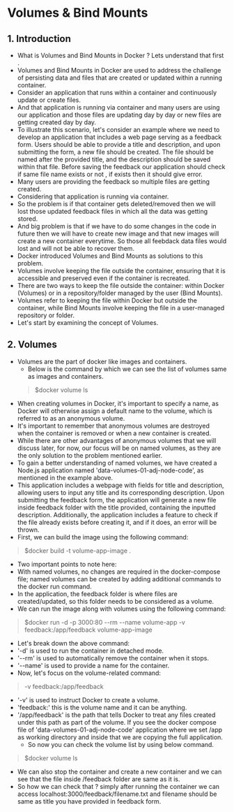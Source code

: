 # Volumes & Bind Mounts

## 1. Introduction
  - What is Volumes and Bind Mounts in Docker ? Lets understand that first .
  - Volumes and Bind Mounts in Docker are used to address the challenge of persisting data and files that are created or updated within a running  container.
  - Consider an application that runs within a container and continuously update or create files.
  - And that application is running via container and many users are using our application and those files are updating day by day or new files
	  are getting created day by day.
  - To illustrate this scenario, let's consider an example where we need to develop an application that includes a web page serving as a 
	  feedback   form. Users should be able to provide a title and description, and upon submitting the form, a new file should be created. The file should be named after the provided title, and the description should be saved within that file. Before saving the feedback our application should check if same file name exists or not , if exists then it should give error.	
  - Many users are providing the feedback so multiple files are getting created.	
  - Considering that application is running via container.
  - So the problem is if that container gets deleted/removed then we will lost those updated feedback files in which all the data was 
	  getting stored.
  - And big problem is that if we have to do some changes in the code in future then we will have to create new image and that new images 
	  will create a new container everytime. So those all feebdack data files would lost and will not be able to recover them.
  - Docker introduced Volumes and Bind Mounts as solutions to this problem.
  - Volumes involve keeping the file outside the container, ensuring that it is accessible and preserved even if the container is recreated.
  - There are two ways to keep the file outside the container: within Docker (Volumes) or in a repository/folder managed by the user (Bind Mounts). 
  - Volumes refer to keeping the file within Docker but outside the container, while Bind Mounts involve keeping the file in a user-managed repository or folder.
  - Let's start by examining the concept of Volumes.
	
## 2. Volumes
  - Volumes are the part of docker like images and containers.
	- Below is the command by which we can see the list of volumes same as images and containers.
	 > $docker volume ls
  - When creating volumes in Docker, it's important to specify a name, as Docker will otherwise assign a default name to the volume, which is referred to as an anonymous volume.
  - It's important to remember that anonymous volumes are destroyed when the container is removed or when a new container is created.
  - While there are other advantages of anonymous volumes that we will discuss later, for now, our focus will be on named volumes, as they are the only solution to the problem mentioned earlier.
  - To gain a better understanding of named volumes, we have created a Node.js application named 'data-volumes-01-adj-node-code', as mentioned in the example above.
  - This application includes a webpage with fields for title and description, allowing users to input any title and its corresponding description. Upon submitting the feedback form, the application will generate a new file inside feedback folder with the title provided, containing the inputted description. Additionally, the application includes a feature to check if the file already exists before creating it, and if it does, an error will be thrown.
  - First, we can build the image using the following command:
   > $docker build -t volume-app-image .
  - Two important points to note here:
  - With named volumes, no changes are required in the docker-compose file; named volumes can be created by adding additional commands to the docker run command.
  - In the application, the feedback folder is where files are created/updated, so this folder needs to be considered as a volume.
  - We can run the image along with volumes using the following command:
   > $docker run -d -p 3000:80 --rm --name volume-app 	-v feedback:/app/feedback volume-app-image
  - Let's break down the above command:
  - '-d' is used to run the container in detached mode.
  - '--rm' is used to automatically remove the container when it stops.
  - '--name' is used to provide a name for the container.
  - Now, let's focus on the volume-related command:
   > -v feedback:/app/feedback
  - '-v' is used to instruct Docker to create a volume.
  - 'feedback:' this is the volume name and it can be anything.
  - '/app/feedback' is the path that tells Docker to treat any files created under this path as part of the volume. If you see the docker compose
	  file of 'data-volumes-01-adj-node-code' application where we set /app as working directory and inside that we are copying the full application.
	- So now you can check the volume list by using below command.
   > $docker volume ls
  - We can also stop the container and create a new container and we can see that the file inside /feedback folder are same as it is.
  - So how we can check that ? simply after running the container we can access localhost:3000/feedback/filename.txt and filename should
   be same as title you have provided in feedback form.
	 
   
